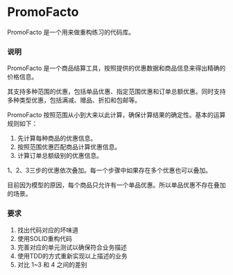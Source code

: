 # PromoFacto

PromoFacto 是一个用来做重构练习的代码库。

### 说明

PromoFacto 是一个商品结算工具，按照提供的优惠数据和商品信息来得出精确的价格信息。

其支持多种范围的优惠，包括单品优惠、指定范围优惠和订单总额优惠。同时支持多种类型优惠，包括满减、赠品、折扣和包邮等。

PromoFacto 按照范围从小到大来以此计算，确保计算结果的确定性。基本的运算规则如下：

1. 先计算每种商品的优惠信息。
2. 按照范围优惠匹配商品计算优惠信息。
3. 计算订单总额级别的优惠信息。

1、2、3三步的优惠依次叠加。每一个步骤中如果存在多个优惠也可以叠加。

目前因为模型的原因，每个商品只允许有一个单品优惠。所以单品优惠不存在叠加的场景。

### 要求

1. 找出代码对应的坏味道
2. 使用SOLID重构代码
3. 完善对应的单元测试以确保符合业务描述
4. 使用TDD的方式重新实现以上描述的业务
5. 对比 1~3 和 4 之间的差别